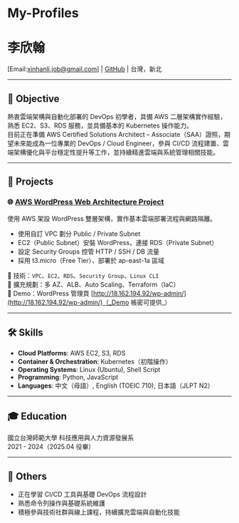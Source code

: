 # My-Profiles

# 李欣翰
[Email:xinhanli.job@gmail.com] | [GitHub](https://github.com/Graylee0128/My-Profiles) | 台灣，新北

---

## 🎯 Objective
熱衷雲端架構與自動化部署的 DevOps 初學者，具備 AWS 二層架構實作經驗，熟悉 EC2、S3、RDS 服務，並具備基本的 Kubernetes 操作能力。  
目前正在準備 AWS Certified Solutions Architect – Associate（SAA）證照，期望未來能成為一位專業的 DevOps / Cloud Engineer，參與 CI/CD 流程建置、雲端架構優化與平台穩定性提升等工作，並持續精進雲端與系統管理相關技能。

---

## 💼 Projects

### 🌐 [AWS WordPress Web Architecture Project](https://github.com/Graylee0128/aws-web-project)

使用 AWS 架設 WordPress 雙層架構，實作基本雲端部署流程與網路隔離。

- 使用自訂 VPC 劃分 Public / Private Subnet
- EC2（Public Subnet）安裝 WordPress，連接 RDS（Private Subnet）
- 設定 Security Groups 控管 HTTP / SSH / DB 流量
- 採用 t3.micro（Free Tier）、部署於 ap-east-1a 區域

🔧 技術：`VPC`、`EC2`、`RDS`、`Security Group`、`Linux CLI`  
🚀 擴充規劃：多 AZ、ALB、Auto Scaling、Terraform（IaC）  
📎 Demo：WordPress 管理頁 [http://18.162.194.92/wp-admin/](http://18.162.194.92/wp-admin/)（_Demo 帳密可提供_）

---

## 🛠 Skills

- **Cloud Platforms**: AWS EC2, S3, RDS
- **Container & Orchestration**: Kubernetes（初階操作）
- **Operating Systems**: Linux (Ubuntu), Shell Script
- **Programming**: Python, JavaScript
- **Languages**: 中文（母語）, English (TOEIC 710), 日本語（JLPT N2）

---

## 🎓 Education

國立台灣師範大學 科技應用與人力資源發展系  
2021 - 2024（2025.04 役畢）

---

## 📄 Others

- 正在學習 CI/CD 工具與基礎 DevOps 流程設計
- 熟悉命令列操作與基礎系統維護
- 積極參與技術社群與線上課程，持續擴充雲端與自動化技能
